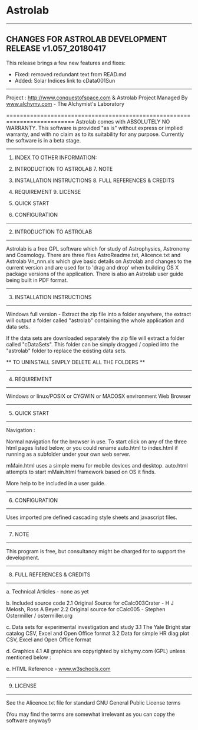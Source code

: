 # Astrolab
-------------------------------------------------------------------------- 
CHANGES FOR ASTROLAB DEVELOPMENT RELEASE v1.057_20180417
-------------------------------------------------------------------------- 

This release brings a few new features and fixes: 

- Fixed: removed redundant text from READ.md
- Added: Solar Indices link to cData001Sun

--------------------------------------------------------------------------

   Project : http://www.conquestofspace.com & Astrolab
   Project Managed By www.alchymy.com - The Alchymist's Laboratory

==========================================================================
Astrolab comes with ABSOLUTELY NO WARRANTY.  This software is provided 
"as is" without express or implied warranty, and with no claim as to its 
suitability for any purpose. Currently the software is in a beta stage.

--------------------------------------------------------------------------

1. INDEX TO OTHER INFORMATION:  
                         
2. INTRODUCTION TO ASTROLAB      7. NOTE
3. INSTALLATION INSTRUCTIONS     8. FULL REFERENCES & CREDITS
4. REQUIREMENT                   9. LICENSE
5. QUICK START                  
6. CONFIGURATION                

--------------------------------------------------------------------------
2. INTRODUCTION TO ASTROLAB
--------------------------------------------------------------------------
Astrolab is a free GPL software which for study of Astrophysics, Astronomy 
and Cosmology. There are three files AstroReadme.txt, Alicence.txt and 
Astrolab Vn_nnn.xls which give basic details on Astrolab and changes to the 
current version and are used for to 'drag and drop' when building OS X 
package versions of the application. There is also an Astrolab user guide 
being built in PDF format.

--------------------------------------------------------------------------
3. INSTALLATION INSTRUCTIONS
--------------------------------------------------------------------------
Windows full version - Extract the zip file into a folder anywhere, the 
extract will output a folder called "astrolab" containing the whole 
application and data sets.

If the data sets are downloaded separately the zip file will extract a 
folder called "cDataSets". This folder can be simply dragged / copied into 
the "astrolab" folder to replace the existing data sets.

** TO UNINSTALL SIMPLY DELETE ALL THE FOLDERS **

--------------------------------------------------------------------------
4. REQUIREMENT
--------------------------------------------------------------------------
Windows or linux/POSIX or CYGWIN or MACOSX environment
Web Browser

--------------------------------------------------------------------------
5. QUICK START
--------------------------------------------------------------------------
Navigation :

Normal navigation for the browser in use. To start click on any of the 
three html pages listed below, or you could rename auto.html to index.html 
if running as a subfolder under your own web server.

mMain.html uses a simple menu for mobile devices and desktop.
auto.html attempts to start mMain.html framework based on OS it finds.

More help to be included in a user guide.

--------------------------------------------------------------------------
6. CONFIGURATION
--------------------------------------------------------------------------
Uses imported pre defined cascading style sheets and javascript files.

--------------------------------------------------------------------------
7. NOTE
--------------------------------------------------------------------------
This program is free, but consultancy might be charged for to support the 
development.

--------------------------------------------------------------------------
8. FULL REFERENCES & CREDITS
--------------------------------------------------------------------------
a. Technical Articles - none as yet

b. Included source code
   2.1 Original Source for cCalc003Crater - H J Melosh, Ross A Beyer 
   2.2 Original source for cCalc005 - Stephen Ostermiller / ostermiller.org

c. Data sets for experimental investigation and study
        3.1 The Yale Bright star catalog
            CSV, Excel and Open Office format
        3.2 Data for simple HR diag plot
            CSV, Excel and Open Office format


d. Graphics
	4.1 All graphics are copyrighted by alchymy.com (GPL) unless
		mentioned below :

e. HTML Reference - www.w3schools.com

--------------------------------------------------------------------------
9. LICENSE
--------------------------------------------------------------------------
   See the Alicence.txt file for standard GNU General Public License terms

   (You may find the terms are somewhat irrelevant as you can copy the 
   software anyway!)
 
